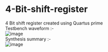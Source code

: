 # 4-Bit-shift-register
4 Bit shift register created using Quartus prime  
Testbench waveform :-  
![image](https://github.com/daedeleus/4-Bit-shift-register/assets/124076157/1c192c78-3600-49fc-82ad-50d4bbf44b50)  
Synthesis summary :-  
![image](https://github.com/daedeleus/4-Bit-shift-register/assets/124076157/58c623bb-9541-47c9-aa9e-a2b78ad93dfa)  
